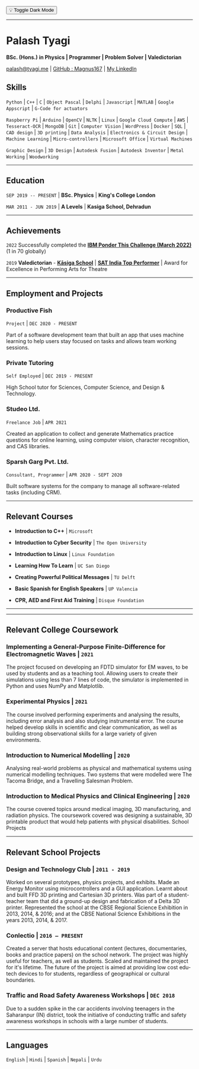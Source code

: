 
 <head>
  <meta charset="utf-8">
  <meta name="viewport" content="width=device-width,initial-scale=1">
  <link rel="stylesheet" href="dark-mode.css">
</head>
<body class="dark" >
<align="right">
  <button class="dark-mode-toggle" style="visibility: visible;" >💡 Toggle Dark Mode</button>
  <script async="" defer="" src="dark-mode.min.js"></script>

</align>
</body>




-------------------------------
# Palash Tyagi
**BSc. (Hons.) in Physics &#124; Programmer &#124; Problem Solver &#124; Valedictorian**

<div id="webaddress">
<a href="palash@tyagi.me">palash@tyagi.me</a>
&#124; <a href="https://github.com/Magnus167">GitHub : Magnus167</a>
&#124; <a href="https://www.linkedin.com/in/palash-tyagi-207795191/">My LinkedIn</a>

</div>

## Skills

`Python` &#124; `C++` &#124; `C` &#124; `Object Pascal` &#124; `Delphi` &#124; `Javascript` &#124; `MATLAB` &#124; `Google Appscript` &#124; `G-Code for actuators`

`Raspberry Pi` &#124; `Arduino` &#124; `OpenCV` &#124; `NLTK` &#124; `Linux` &#124; `Google Cloud Compute` &#124; `AWS` &#124; `Tesseract-OCR` &#124; `MongoDB` &#124; `Git` &#124; `Computer Vision` &#124; `WordPress` &#124; `Docker` &#124; `SQL` &#124; `CAD design` &#124; `3D printing` &#124; `Data Analysis` &#124; `Electronics & Circuit Design` &#124; `Machine Learning` &#124; `Micro-controllers` &#124; `Microsoft Office` &#124; `Virtual Machines`

`Graphic Design` &#124; `3D Design` &#124; `Autodesk Fusion` &#124; `Autodesk Inventor` &#124; `Metal Working` &#124; `Woodworking`


-------------------------------

## Education

`SEP 2019 -- PRESENT` &#124; __BSc. Physics__ &#124;
__King's College London__

`MAR 2011 - JUN 2019` &#124; __A Levels__ &#124;
__Kasiga School, Dehradun__


-------------------------------

## Achievements
`2022`  Successfully completed the [**IBM Ponder This Challenge (March 2022)**](https://research.ibm.com/haifa/ponderthis/challenges/March2022.html) (1 in 70 globally)

`2019`
**Valedictorian** - [**Kāsiga School**](https://www.kasigaschool.com/) &#124; 
[**SAT India Top Performer**](https://satsuite.collegeboard.org/) &#124; 
Award for Excellence in Performing Arts for Theatre 

-------------------------------

## Employment and Projects

<!-- ## Productive Fish &#124; `DEC 2020 - PRESENT` -->

### **Productive Fish**
`Project` &#124; `DEC 2020 - PRESENT`

Part of a software development team that built an app that uses machine learning to help users stay focused on tasks and allows team working sessions.

### **Private Tutoring** 
`Self Employed` &#124; `DEC 2019 - PRESENT`


High School tutor for Sciences, Computer Science, and Design & Technology.


### **Studeo Ltd.**
`Freelance Job` &#124; `APR 2021`

Created an application to collect and generate Mathematics practice questions for online learning, using computer vision, character recognition, and CAS libraries.


### **Sparsh Garg Pvt. Ltd.**
`Consultant, Programmer` &#124; `APR 2020 - SEPT 2020`

Built software systems for the company to manage all software-related tasks (including CRM).

-------------------------------

## Relevant Courses 
-  **Introduction to C++** &#124; `Microsoft`

- **Introduction to Cyber Security** &#124; `The Open University`

- **Introduction to Linux** &#124; `Linux Foundation`

- **Learning How To Learn** &#124; `UC San Diego`

- **Creating Powerful Political Messages** &#124; `TU Delft`

- **Basic Spanish for English Speakers** &#124; `UP Valencia`

- **CPR, AED and First Aid Training** &#124; `Disque Foundation`


-------------------------------
-------------------------------
## Relevant College Coursework

### **Implementing a General-Purpose Finite-Difference for Electromagnetic Waves** &#124; `2021`

The project focused on developing an FDTD simulator for EM waves, to be used by students and as a teaching tool. Allowing users to create their simulations using less than 7 lines of code, the simulator is implemented in Python and uses NumPy and Matplotlib.


### **Experimental Physics** &#124; `2021`

The course involved performing experiments and analysing the results, including error analysis and also studying
instrumental error. The course helped develop skills in scientific and clear communication, as well as building strong
observational skills for a large variety of given environments.

### **Introduction to Numerical Modelling** &#124; `2020`

Analysing real-world problems as physical and mathematical systems using numerical modelling techniques. Two
systems that were modelled were The Tacoma Bridge, and a Travelling Salesman Problem.

### **Introduction to Medical Physics and Clinical Engineering** &#124; `2020`

The course covered topics around medical imaging, 3D manufacturing, and radiation physics. The coursework
covered was designing a sustainable, 3D printable product that would help patients with physical disabilities.
School Projects

-------------------------------
## Relevant School Projects

### **Design and Technology Club** &#124; `2011 - 2019`

Worked on several prototypes, physics projects, and exhibits. Made an Energy Monitor using microcontrollers and a
GUI application. Learnt about and built FFD 3D printing and Cartesian 3D printers. Was part of a student-teacher
team that did a ground-up design and fabrication of a Delta 3D printer. Represented the school at the CBSE Regional
Science Exhibition in 2013, 2014, & 2016; and at the CBSE National Science Exhibitions in the years 2013, 2014, & 2017.

### **Conlectio** &#124; `2016 – PRESENT`

Created a server that hosts educational content (lectures, documentaries, books and practice papers) on the school
network. The project was highly useful for teachers, as well as students. Scaled and maintained the project for it's lifetime. The
future of the project is aimed at providing low cost edu-tech devices to for students, regardless of geographical or cultural boundaries.

### **Traffic and Road Safety Awareness Workshops** &#124; `DEC 2018`

Due to a sudden spike in the car accidents involving teenagers in the Saharanpur (IN) district, took the initiative of
conducting traffic and safety awareness workshops in schools with a large number of students.


-------------------------------
## Languages 

`English` &#124; `Hindi` &#124; `Spanish` &#124; `Nepali` &#124; `Urdu` 
